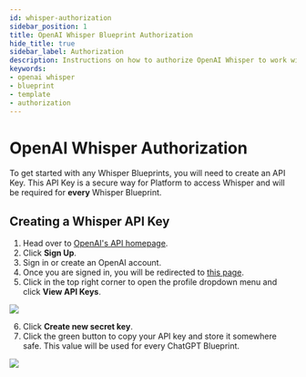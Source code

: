 ```yaml
---
id: whisper-authorization
sidebar_position: 1
title: OpenAI Whisper Blueprint Authorization
hide_title: true
sidebar_label: Authorization
description: Instructions on how to authorize OpenAI Whisper to work with Platform's low-code OpenAI Whisper templates.
keywords:
- openai whisper
- blueprint
- template
- authorization
---
```


# OpenAI Whisper Authorization
To get started with any Whisper Blueprints, you will need to create an API Key. This API Key is a secure way for Platform to access Whisper and will be required for **every** Whisper Blueprint.

## Creating a Whisper API Key

1. Head over to [OpenAI's API homepage](https://openai.com/blog/openai-api).
2. Click **Sign Up**.
3. Sign in or create an OpenAI account. 
4. Once you are signed in, you will be redirected to [this page](https://platform.openai.com/overview).
5. Click in the top right corner to open the profile dropdown menu and click **View API Keys**.

![](https://cdn.sanity.io/images/2xyydva6/production/b113292c6a0fc8bb8cab50ad94ba0c889fad34fe-1915x972.png?w=450)

6. Click **Create new secret key**. 
7. Click the green button to copy your API key and store it somewhere safe. This value will be used for every ChatGPT Blueprint.

![](https://cdn.sanity.io/images/2xyydva6/production/c8ef96cacbcd78d39e87f25a0e6bd05e3f3e9ccc-512x267.png?w=450)
